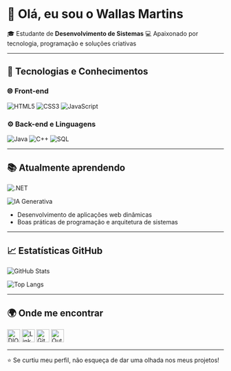 # 👋 Olá, eu sou o Wallas Martins

🎓 Estudante de **Desenvolvimento de Sistemas**
💻 Apaixonado por tecnologia, programação e soluções criativas

---

## 🚀 Tecnologias e Conhecimentos

### 🌐 Front-end

![HTML5](https://img.shields.io/badge/HTML5-E34F26?style=for-the-badge\&logo=html5\&logoColor=white)
![CSS3](https://img.shields.io/badge/CSS3-1572B6?style=for-the-badge\&logo=css3\&logoColor=white)
![JavaScript](https://img.shields.io/badge/JavaScript-F7DF1E?style=for-the-badge\&logo=javascript\&logoColor=black)

### ⚙️ Back-end e Linguagens

![Java](https://img.shields.io/badge/Java-007396?style=for-the-badge\&logo=openjdk\&logoColor=white)
![C++](https://img.shields.io/badge/C++-00599C?style=for-the-badge\&logo=cplusplus\&logoColor=white)
![SQL](https://img.shields.io/badge/SQL-4479A1?style=for-the-badge\&logo=postgresql\&logoColor=white)

---

## 📚 Atualmente aprendendo

![.NET](https://img.shields.io/badge/.NET-512BD4?style=for-the-badge\&logo=dotnet\&logoColor=white) 

![IA Generativa](https://img.shields.io/badge/IA%20Generativa-000000?style=for-the-badge\&logo=openai\&logoColor=white)

* Desenvolvimento de aplicações web dinâmicas
* Boas práticas de programação e arquitetura de sistemas

---

## 📈 Estatísticas GitHub


![GitHub Stats](https://github-readme-stats.vercel.app/api?username=NrMagic\&show_icons=true\&theme=dark)

![Top Langs](https://github-readme-stats.vercel.app/api/top-langs/?username=NrMagic\&layout=compact\&theme=dark)


---

## 🌍 Onde me encontrar

[<img src="https://assets.dio.me/ruGA6FVc7RCIzD_2CiaqcZVDbFtaojoZnaDHU8LxTiA/f:webp/q:80/w:48/L2Fzc2V0cy9kaW9tZS9sb2dvLW1pbmltaXplZC5wbmc" width="30" alt="DIO Logo" />](https://web.dio.me/users/wm_araujo?tab=achievements)
[<img src="https://cdn.jsdelivr.net/gh/devicons/devicon/icons/linkedin/linkedin-original.svg" width="30" alt="LinkedIn Logo" />](https://www.linkedin.com/in/wallas-martins-a56382164/)
[<img src="https://cdn.jsdelivr.net/gh/devicons/devicon/icons/github/github-original.svg" width="30" alt="GitHub Logo" />](https://github.com/NrMagic)
[<img src="https://cdn-icons-png.flaticon.com/512/732/732223.png" width="30" alt="Outlook Logo" />](emailto:wm_araujo@hotmail.com)




---

⭐ Se curtiu meu perfil, não esqueça de dar uma olhada nos meus projetos!
